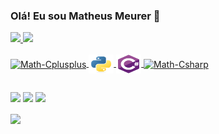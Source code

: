 ### Olá! Eu sou Matheus Meurer 👋

 <div>
  <a href="https://github.com/MathMeurer">
  <img height="180em" src="https://github-readme-stats.vercel.app/api?username=MathMeurer&show_icons=true&theme=github_dark&include_all_commits=true&count_private=true"/>
  <img height="180em" src="https://github-readme-stats.vercel.app/api/top-langs/?username=MathMeurer&layout=compact&langs_count=7&theme=github_dark"/>
</div>
  
  <div style="display: inline_block"><br>
  <img align="center" alt="Math-Cplusplus" height="30" width="40" src="https://cdn.jsdelivr.net/gh/devicons/devicon/icons/cplusplus/cplusplus-original.svg">
  <img align="center" alt="Math-Python" height="30" width="40" src="https://raw.githubusercontent.com/devicons/devicon/master/icons/python/python-original.svg">
  <img align="center" alt="Math-Csharp" height="30" width="40" src="https://raw.githubusercontent.com/devicons/devicon/master/icons/csharp/csharp-original.svg">
  <img align="center" alt="Math-Csharp" height="30" width="40"  src="https://cdn.jsdelivr.net/gh/devicons/devicon/icons/unity/unity-original.svg">
   
</div>
  
##
  
  
<div> 
 
 <a href = "mailto:MathMeurer@gmail.com"><img src="https://img.shields.io/badge/-Gmail-%23333?style=for-the-badge&logo=gmail&logoColor=white" target="_blank"></a>
 <a href="https://www.linkedin.com/in/MathMeurer/" target="_blank"><img src="https://img.shields.io/badge/-LinkedIn-%230077B5?style=for-the-badge&logo=linkedin&logoColor=white" target="_blank"></a> 
 <a href="https://www.facebook.com/MathMeurer/" target="_blank"><img src="https://img.shields.io/badge/Facebook-1877F2?style=for-the-badge&logo=facebook&logoColor=white" target="_blank"></a>  
 
</div>
<img align="center" src="http://49.media.tumblr.com/07379339920f05f06d72b8870381c5fc/tumblr_o3zwoq2Bk91v9yzymo1_500.gif">
